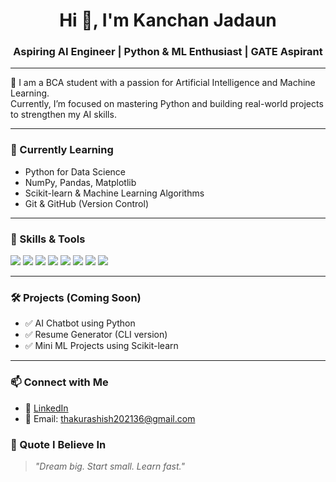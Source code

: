 <h1 align="center">Hi 👋, I'm Kanchan Jadaun</h1>
<h3 align="center">Aspiring AI Engineer | Python & ML Enthusiast | GATE Aspirant</h3>

---

🌟 I am a BCA student with a passion for Artificial Intelligence and Machine Learning.  
Currently, I’m focused on mastering Python and building real-world projects to strengthen my AI skills.

---

### 🧠 Currently Learning
- Python for Data Science
- NumPy, Pandas, Matplotlib
- Scikit-learn & Machine Learning Algorithms
- Git & GitHub (Version Control)

---

### 🔧 Skills & Tools
<p>
  <img src="https://img.shields.io/badge/C-00599C?style=flat&logo=c&logoColor=white" />
  <img src="https://img.shields.io/badge/C++-00599C?style=flat&logo=c%2B%2B&logoColor=white" />
  <img src="https://img.shields.io/badge/Python-3776AB?style=flat&logo=python&logoColor=white" />
  <img src="https://img.shields.io/badge/Git-F05032?style=flat&logo=git&logoColor=white" />
  <img src="https://img.shields.io/badge/HTML5-E34F26?style=flat&logo=html5&logoColor=white" />
  <img src="https://img.shields.io/badge/CSS3-1572B6?style=flat&logo=css3&logoColor=white" />
  <img src="https://img.shields.io/badge/Scikit--learn-F7931E?style=flat&logo=scikit-learn&logoColor=white" />
  <img src="https://img.shields.io/badge/VS%20Code-007ACC?style=flat&logo=visual-studio-code&logoColor=white" />
</p>

---

### 🛠️ Projects (Coming Soon)
- ✅ AI Chatbot using Python
- ✅ Resume Generator (CLI version)
- ✅ Mini ML Projects using Scikit-learn

---

### 📫 Connect with Me
- 💼 [LinkedIn](https://linkedin.com/in/kanchanjadaun)
- 📧 Email: thakurashish202136@gmail.com



### 💬 Quote I Believe In
> *"Dream big. Start small. Learn fast."*


